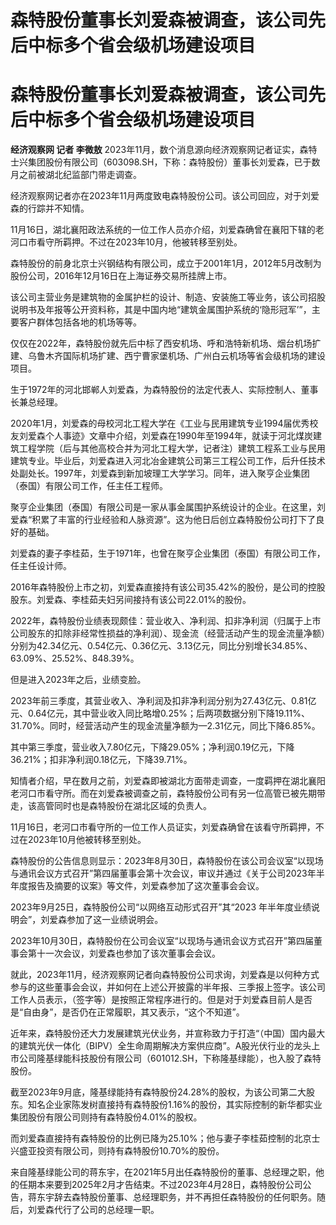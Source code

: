 # 森特股份董事长刘爱森被调查，该公司先后中标多个省会级机场建设项目

# 森特股份董事长刘爱森被调查，该公司先后中标多个省会级机场建设项目

**经济观察网 记者 李微敖**
2023年11月，数个消息源向经济观察网记者证实，森特士兴集团股份有限公司（603098.SH，下称：森特股份）董事长刘爱森，已于数月之前被湖北纪监部门带走调查。

经济观察网记者亦在2023年11月两度致电森特股份公司。该公司回应，对于刘爱森的行踪并不知情。

11月16日，湖北襄阳政法系统的一位工作人员亦介绍，刘爱森确曾在襄阳下辖的老河口市看守所羁押。不过在2023年10月，他被转移至别处。

森特股份的前身北京士兴钢结构有限公司，成立于2001年1月，2012年5月改制为股份公司，2016年12月16日在上海证券交易所挂牌上市。

该公司主营业务是建筑物的金属护栏的设计、制造、安装施工等业务，该公司招股说明书及年报等公开资料称，其是中国内地“建筑金属围护系统的‘隐形冠军’”，主要客户群体包括各地的机场等等。

仅仅在2022年，森特股份就先后中标了西安机场、呼和浩特新机场、烟台机场扩建、乌鲁木齐国际机场扩建、西宁曹家堡机场、广州白云机场等省会级机场的建设项目。

生于1972年的河北邯郸人刘爱森，为森特股份的法定代表人、实际控制人、董事长兼总经理。

2020年1月，刘爱森的母校河北工程大学在《工业与民用建筑专业1994届优秀校友刘爱森个人事迹》文章中介绍，刘爱森在1990年至1994年，就读于河北煤炭建筑工程学院（后与其他高校合并为河北工程大学，记者注）建筑工程系工业与民用建筑专业。毕业后，刘爱森进入河北冶金建筑公司第三工程公司工作，后升任技术处副处长。1997年，刘爱森到新加坡理工大学学习。同年，进入聚亨企业集团（泰国）有限公司工作，任主任工程师。

聚亨企业集团（泰国）有限公司是一家从事金属围护系统设计的企业。在这里，刘爱森“积累了丰富的行业经验和人脉资源”。这为他日后创立森特股份公司打下了良好的基础。

刘爱森的妻子李桂茹，生于1971年，也曾在聚亨企业集团（泰国）有限公司工作，任主任设计师。

2016年森特股份上市之初，刘爱森直接持有该公司35.42%的股份，是公司的控股股东。刘爱森、李桂茹夫妇另间接持有该公司22.01%的股份。

2022年，森特股份业绩表现颇佳：营业收入、净利润、扣非净利润（归属于上市公司股东的扣除非经常性损益的净利润）、现金流（经营活动产生的现金流量净额）分别为42.34亿元、0.54亿元、0.36亿元、3.13亿元，同比分别增长34.85%、63.09%、25.52%、848.39%。

但是进入2023年之后，业绩变脸。

2023年前三季度，其营业收入、净利润及扣非净利润分别为27.43亿元、0.81亿元、0.64亿元，其中营业收入同比略增0.25%；后两项数据分别下降19.11%、31.70%。同时，经营活动产生的现金流量净额为—2.31亿元，同比下降6.85%。

其中第三季度，营业收入7.80亿元，下降29.05%；净利润0.19亿元，下降36.21%；扣非净利润0.18亿元，下降39.71%。

知情者介绍，早在数月之前，刘爱森即被湖北方面带走调查，一度羁押在湖北襄阳老河口市看守所。而在刘爱森被调查之前，森特股份公司有另一位高管已被先期带走，该高管同时也是森特股份在湖北区域的负责人。

11月16日，老河口市看守所的一位工作人员证实，刘爱森确曾在该看守所羁押，不过在2023年10月他被转移至别处。

森特股份的公告信息则显示：2023年8月30日，森特股份在该公司会议室“以现场与通讯会议方式召开”第四届董事会第十次会议，审议并通过《关于公司2023年半年度报告及摘要的议案》等文件，刘爱森参加了这次董事会会议。

2023年9月25日，森特股份公司“以网络互动形式召开”其“2023 年半年度业绩说明会”，刘爱森参加了这一业绩说明会。

2023年10月30日，森特股份在公司会议室“以现场与通讯会议方式召开”第四届董事会第十一次会议，刘爱森也参加了该次董事会会议。

就此，2023年11月，经济观察网记者向森特股份公司求询，刘爱森是以何种方式参与的这些董事会会议，并如何在上述公开披露的半年报、三季报上签字。该公司工作人员表示，（签字等）是按照正常程序进行的。但是对于刘爱森目前人是否是“自由身”，是否仍在正常履职，其又表示，“这个不知道”。

近年来，森特股份还大力发展建筑光伏业务，并宣称致力于打造“（中国）国内最大的建筑光伏一体化（BIPV）全生命周期解决方案供应商”。A股光伏行业的龙头上市公司隆基绿能科技股份有限公司（601012.SH，下称隆基绿能），也入股了森特股份。

截至2023年9月底，隆基绿能持有森特股份24.28%的股权，为该公司第二大股东。知名企业家陈发树直接持有森特股份1.16%的股份，其实际控制的新华都实业集团股份有限公司则持有森特股份4.01%的股权。

而刘爱森直接持有森特股份的比例已降为25.10%；他与妻子李桂茹控制的北京士兴盛亚投资有限公司，则持有森特股份10.70%的股份。

来自隆基绿能公司的蒋东宇，在2021年5月出任森特股份的董事、总经理之职，他的任期本来要到2025年2月才告结束。不过2023年4月28日，森特股份公司公告，蒋东宇辞去森特股份董事、总经理职务，并不再担任森特股份的任何职务。随后，刘爱森代行了公司的总经理一职。

